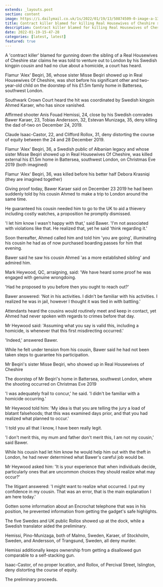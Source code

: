 ```yaml
---
extends: _layouts.post
section: content
image: https://i.dailymail.co.uk/1s/2022/01/19/13/50874509-0-image-a-13_1642599402036.jpg 
title: Contract killer blamed for killing Real Housewives of Cheshire stars sibling had no clue about murder 
description: Contract killer blamed for killing Real Housewives of Cheshire stars sibling had no clue about murder 
date: 2022-01-19-15-47-28 
categories: [latest, latest] 
featured: true 
--- 
```

A 'contract killer' blamed for gunning down the sibling of a Real Housewives of Cheshire star claims he was told to venture out to London by his Swedish kingpin cousin and had no clue about a homicide, a court has heard.

Flamur 'Alex' Beqiri, 36, whose sister Misse Beqiri showed up in Real Housewives Of Cheshire, was shot before his significant other and two-year-old child on the doorstep of his £1.5m family home in Battersea, southwest London.

Southwark Crown Court heard the hit was coordinated by Swedish kingpin Ahmed Karaer, who has since vanished.

Affirmed shooter Anis Fouad Hemissi, 24, close by his Swedish comrades Bawer Karaer, 23, Tobias Andersson, 32, Estevan Munizaga, 35, deny killing the dad of-two on December 24, 2019.

Claude Isaac-Castor, 22, and Clifford Rollox, 31, deny distorting the course of equity between the 24 and 28 December 2019.

Flamur 'Alex' Beqiri, 36, a Swedish public of Albanian legacy and whose sister Misse Beqiri showed up in Real Housewives Of Cheshire, was killed external his £1.5m home in Battersea, southwest London, on Christmas Eve 2019 (both imagined)

Flamur 'Alex' Beqiri, 36, was killed before his better half Debora Krasniqi (they are imagined together)

Giving proof today, Bawer Karaer said on December 23 2019 he had been suddenly told by his cousin Ahmed to make a trip to London around the same time.

He guaranteed his cousin needed him to go to the UK to aid a thievery including costly watches, a proposition he promptly dismissed.

'I let him know I wasn't happy with that,' said Bawer. 'I'm not associated with violations like that. He realized that, yet he said 'think regarding it.'

Soon thereafter, Ahmed called him and told him 'you are going', illuminating his cousin he had as of now purchased boarding passes for him that evening.

Bawer said he saw his cousin Ahmed 'as a more established sibling' and admired him.

Mark Heywood, QC, arraigning, said: 'We have heard some proof he was engaged with genuine wrongdoing.

'Had he proposed to you before then you ought to reach out?'

Bawer answered: 'Not in his activities. I didn't be familiar with his activities. I realized he was in jail, however I thought it was tied in with battling.'

Attendants heard the cousins would routinely meet and keep in contact, yet Ahmed had never spoken with regards to crimes before that day.

Mr Heywood said: 'Assuming what you say is valid this, including a homicide, is whenever that this first misdirecting occurred.'

'Indeed,' answered Bawer.

While he felt under tension from his cousin, Bawer said he had not been taken steps to guarantee his participation.

Mr Beqiri's sister Misse Beqiri, who showed up in Real Housewives of Cheshire

The doorstep of Mr Beqiri's home in Battersea, southwest London, where the shooting occurred on Christmas Eve 2019

'I was adequately frail to concur,' he said. 'I didn't be familiar with a homicide occurring.'

Mr Heywood told him: 'My idea is that you are telling the jury a load of blatant falsehoods; that this was examined days prior, and that you had realized what planned to occur.'

'I told you all that I know, I have been really legit.

'I don't merit this, my mum and father don't merit this, I am not my cousin,' said Bawer.

While his cousin had let him know he would help him out with the theft in London, he had never determined what Bawer's careful job would be.

Mr Heywood asked him: 'It is your experience that when individuals decide, particularly ones that are uncommon choices they should realize what may occur?'

The litigant answered: 'I might want to realize what occurred. I put my confidence in my cousin. That was an error, that is the main explanation I am here today.'

Gotten some information about an Encrochat telephone that was in his position, he prevented information from getting the gadget's safe highlights.

The five Swedes and UK public Rollox showed up at the dock, while a Swedish translator aided the preliminary.

Hemissi, Pino-Munizaga, both of Malmo, Sweden, Karaer, of Stockholm, Sweden, and Andersson, of Trangsund, Sweden, all deny murder.

Hemissi additionally keeps ownership from getting a disallowed gun comparable to a self-stacking gun.

Isaac-Castor, of no proper location, and Rollox, of Percival Street, Islington, deny distorting the course of equity.

The preliminary proceeds.